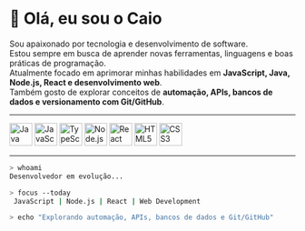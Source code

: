 # 👋 Olá, eu sou o Caio  

Sou apaixonado por tecnologia e desenvolvimento de software.  
Estou sempre em busca de aprender novas ferramentas, linguagens e boas práticas de programação.  
Atualmente focado em aprimorar minhas habilidades em **JavaScript, Java, Node.js, React e desenvolvimento web**.  
Também gosto de explorar conceitos de **automação, APIs, bancos de dados e versionamento com Git/GitHub**.

---

<p align="left">
  <img src="https://cdn.jsdelivr.net/gh/devicons/devicon/icons/java/java-original.svg" alt="Java" width="40" height="40"/>
  <img src="https://cdn.jsdelivr.net/gh/devicons/devicon/icons/javascript/javascript-original.svg" alt="JavaScript" width="40" height="40"/>
  <img src="https://cdn.jsdelivr.net/gh/devicons/devicon/icons/typescript/typescript-original.svg" alt="TypeScript" width="40" height="40"/>
  <img src="https://cdn.jsdelivr.net/gh/devicons/devicon/icons/nodejs/nodejs-original.svg" alt="Node.js" width="40" height="40"/>
  <img src="https://cdn.jsdelivr.net/gh/devicons/devicon/icons/react/react-original.svg" alt="React" width="40" height="40"/>
  <img src="https://cdn.jsdelivr.net/gh/devicons/devicon/icons/html5/html5-original.svg" alt="HTML5" width="40" height="40"/>
  <img src="https://cdn.jsdelivr.net/gh/devicons/devicon/icons/css3/css3-original.svg" alt="CSS3" width="40" height="40"/>
</p>

---


```bash
> whoami
Desenvolvedor em evolução...  

> focus --today
 JavaScript | Node.js | React | Web Development  

> echo "Explorando automação, APIs, bancos de dados e Git/GitHub"
